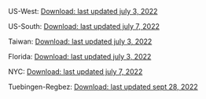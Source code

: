 US-West: [Download: last updated july 3, 2022](https://doc-0o-b8-docs.googleusercontent.com/docs/securesc/pf3s5skj8geb2hqisaeqkpd9g6lvpdhg/7t0rq06u4m9489m9hr5nsp8fc6kj54ph/1656961050000/08243545956482686901/08243545956482686901/1qU2wUu0LQkKXYtDxm2b63kIeBolZMhUD?e=download&ax=ACxEAsb1L9WsP95CqtOdXwKNdz7mA5MrWhoIzqa4wovHusWG2z6T62KkDbKgsxGLhkiwbhqqHCKRLfeX7OEagJ7H3YQZL8gzGPGp7Rh88RCJ7L18ma4ZFhm8jz3VGcntHBZ5gTeO-wIYkCG5IWuv9tVpt0JU2nLAijUaAzNFJ8ceq0z2Ir2AXCYQveLTFCgpR8zaoH6Vq2gPEFHUwipjy9j0tlHQUMlvUJpob7HomiMaWwqprqjfxAkxjGil21UDw2hEUxeBBf2p3nWWHvNrk0zqd8qSwfebZ4ji4X8LygrwmArGRwSLKx5xlm7bK6TF3l9SYBmz_yavs7mGGFv-1E-lI5DzL86YmnDC_zcqq-Dpe-NVqnTQCz-ZMOCIe0au4v2jRzDczIUpqw3SCU0tNeHR-6BmamAydVt9rx9A6XwYAv2RM3VpbfF76ttxsfLJrYMDQ7PQY_2k7dN_dt7KyaTZ3ehwrR0_OLb7k0fJvmzd40K8w03Z8txXL8CVc0ebhre1FB6unHOUAk4qecY7c_4sdIiQoDXOwkQFCB6ZcsSHuyjOQYsRd3tJNryGzuDuRKTybJt5T8tn7p14uqKotUAXEhjVOIDIzCDLZ6o1W5utrwjlL9xYchv0fw777kFq9dYqDLgER1iR_rHkKhJfFdmJybgenq1B7_6OfWiYnTcE38BCRWoMIJ5UCviR_EtvQ9jSQxego930gLQ3GYuhJdx1nYdOG2YojI9eNnijAmSCyjWwBmp40cRdR13iNVnbpzOsP7mz4GUs6XbswtaQL1m1&uuid=8f3f1004-eb9d-4c62-9222-7b45bc722f50&authuser=0&nonce=am12ij2m5534i&user=08243545956482686901&hash=l00tp76evhq3a5bhokt2tqp0cnpo4r2h)

US-South: [Download: last updated july 7, 2022](https://thecorgirosie-my.sharepoint.com/:u:/p/jason_wen/EWNHW-27AzRIr8KRd3EGMkABVEoXf8KLz3uRvvEgfP7xAw?e=4Cbkcu&download=1)

Taiwan: [Download: last updated july 3, 2022](https://thecorgirosie-my.sharepoint.com/:u:/p/jason_wen/EYdsed4UDtNFtR7z6_3nffkBqS40qoO9kGZfKGsfz51g5w?e=Werz8B&download=1)

Florida: [Download: last updated july 3, 2022](https://thecorgirosie-my.sharepoint.com/:u:/p/jason_wen/EfSUnV9PtLFCjDiTrvMZOPIBVeg1SYjMQOCq-FsoUrv5vg?e=yaDpL2&download=1)

NYC: [Download: last updated july 7, 2022](https://thecorgirosie-my.sharepoint.com/:u:/p/jason_wen/Ecx2vyduMtBLiYrBCJ6eu-YBYvmztE25F7s00FvPeUemzw?e=060Zlj&download=1)

Tuebingen-Regbez: [Download: last updated sept 28, 2022](https://thecorgirosie-my.sharepoint.com/:u:/p/jason_wen/EYSziypCOnBJhjfXS_x85h4BGK68LGkJsDlGCQjOXhwYcw?e=Pz0JzV&download=1)
